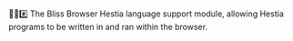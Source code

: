 🌳️🌐️#️⃣️ The Bliss Browser Hestia language support module, allowing Hestia programs to be written in and ran within the browser.
